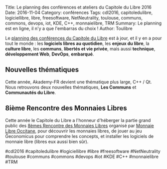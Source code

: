 Title: Le planning des conférences et ateliers du Capitole du Libre 2016
Date: 2016-11-04
Category: conférences
Tags: cdl2016, capitoledulibre, logiciellibre, libre, freesoftware, NetNeutrality, toulouse, communs, commons, devops, iot, KDE, C++, monnaielibre, TRM
Summary: Le planning est en ligne, il n'y a que l'embarras du choix !
Author: Toulibre

Le [planning des conférences du Capitole du Libre](https://2016.capitoledulibre.org/programme.html) est à jour, et il y en a pour tout le monde : les **logiciels libres au quotidien**, les **enjeux du libre**, la **culture libre**, les **communs**, **libertés et vie privée**, mais aussi **technique**, **développement Web**, **DevOps**, **embarqué**.

## Nouvelles thématiques

Cette année, Akademy-FR devient une thématique plus large, C++ / Qt. Nous retrouvons deux nouvelles thématiques, **Les Communs** et **Communautés du Libre**.

## 8ième Rencontre des Monnaies Libres

Cette année le Capitole du Libre a l'honneur d'héberger la partie grand public des [8èmes Rencontre des Monnaies Libres](http://www.monnaielibreoccitane.org/rml8/) organisé par [Monnaie Libre Occitane](http://www.monnaielibreoccitane.org/), pour découvrir les monnaies libres, de jouer au jeu Ğeconomicus pour comprendre les concepts, et installer les logiciels de monnaie libre (libres eux aussi bien sûr).

#cdl2016 #capitoledulibre #logiciellibre #libre #freesoftware #NetNeutrality #toulouse #communs #commons #devops #iot #KDE #C++ #monnaielibre #TRM
